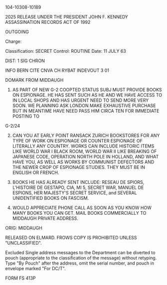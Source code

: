 104-10308-10189

2025 RELEASE UNDER THE PRESIDENT JOHN F. KENNEDY ASSASSINATION RECORDS ACT OF 1992

OUTGOING

Charge:

Classification: SECRET
Control: ROUTINE
Date: 11 JULY 63

DIST: 1
SIG
CHRON

INFO BERN CITE CNVA CH
RYBAT INDEVOUT 3 01

DOMARK FROM MIDDAUGH

1. AS PART OF NEW G-2 COOPTED STATUS SUBJ MUST PROVIDE BOOKS ON ESPIONAGE. HE HAS SENT SUCH AS HE AND WE HAVE ACCESS TO IN LOCAL SHOPS AND HAS URGENT NEED TO SEND MORE VERY SOON. WE PLANNING ASK LONDON MAKE EXHAUSTIVE PURCHASE BUT IN MEANTIME HAVE NEED PASS HIM CIRCA TEN FOR IMMEDIATE POSTING TO

G-2/24

2. CAN YOU AT EARLY POINT RANSACK ZURICH BOOKSTORES FOR ANY TYPE OF WORK ON ESPIONAGE OR COUNTER ESPIONAGE OF LITERALLY ANY COUNTRY. WORKS CAN INCLUDE HISTORIC ITEMS LIKE WORLD WAR I BLACK ROOM, WORLD WAR II LIKE BREAKING OF JAPANESE CODE, OPERATION NORTH POLE IN HOLLAND, AND WHAT HAVE YOU, AS WELL AS WORKS BY COMMUNIST DEFECTORS AND THE NEWER CROP OF ESPIONAGE STUDIES. THEY MUST BE IN ENGLISH OR FRENCH.

3. BOOKS HE HAS ALREADY SENT INCLUDE: RESEAU DE SPIORS, L'HISTOIRE DE GESTAPO, CIA, MI 5, SECRET WAR, MANUEL DE ESPIONS, HER MAJESTY'S SECRET SERVICE, and SEVERAL UNIDENTIFIED BOOKS ON FASCISM.

4. WOULD APPRECIATE PHONE CALL AS SOON AS YOU KNOW HOW MANY BOOKS YOU CAN GET. MAIL BOOKS COMMERCIALLY TO MIDDAUGH PRIVATE ADDRESS.

ORIG: MIDDAUGH

RELEASED ON ELMARD. FROWS COPY IS PROHIBITED UNLESS "UNCLASSIFIED".

Excluded Single address messages to the Department can be diverted to pouch (appropriate to the classification of the message) without retyping. Type "By Pouch" after the address, omit the serial number, and pouch in envelope marked "For DC/T".

FORM FS 413P
